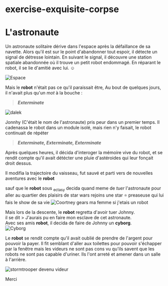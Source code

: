 # exercise-exquisite-corpse

# L'astronaute

Un astronaute solitaire dérive dans l'espace après la défaillance de sa navette. Alors qu'il est sur le point d'abandonner tout espoir, il détecte un signal de détresse lointain. En suivant le signal, il découvre une station spatiale abandonnée où il trouve un petit robot endommagé. En réparant le robot, il se lie d'amitié avec lui. :relaxed:

![Espace](https://media0.giphy.com/media/v1.Y2lkPTc5MGI3NjExd25jYjlrY2YwdzF5dG02MWxjZm56N2x0YW5hNW9hYzNhczZyNXR3YyZlcD12MV9pbnRlcm5hbF9naWZfYnlfaWQmY3Q9Zw/3o7buijTqhjxjbEqjK/giphy.gif)

Mais le **robot** n'était pas ce qu'il paraissait être,
Au bout de quelques jours, il n'avait plus qu'un *mot* à la bouche :
>***Exterminate***

![dalek](https://upload.wikimedia.org/wikipedia/commons/a/a6/Cardiff_Bay_-_Dalek_-_geograph.org.uk_-_5253753.jpg)

Jonnhy (C'était le nom de l'astronaute) pris peur dans un premier temps. 
Il cadenassa le robot dans un module isolé, mais rien n'y faisait, le robot continuait de répéter 
>***Exterminate, Exterminate, Exterminate***

Après quelques heures, il décida d'interoger la mémoire vive du robot, et se rendit compte qu'il avait détécter une pluie d'astéroides qui leur fonçait droit dessus. 

Il modifia la trajectoire du vaisseau, fut sauvé et parti vers de nouvelles aventures avec le **robot**

sauf que le **robot** sous <sub>ectasy</sub> decida quand meme de *tuer* l'astronaute pour aller au quartier des plaisirs de star wars rejoins une star :star: preaseuse qui lui fais le show de sa vie
![Coortney gears ma femme si j'etais un robot](https://media.tenor.com/zVH5RjgirAAAAAAC/ratchet-clank.gif)

Mais lors de la descente, le **robot** regretta d'avoir tuer Johnny.   
il se dit > J'aurais pu en faire mon esclave de cet astronaute.    
Avec ses amis **robot**, il decida de faire de Johnny un **cyborg**.   
![Cyborg](https://media.tenor.com/3yNaEqH-fDAAAAAM/arnold-metaeditor.gif "cyborg")

Le **robot** se rendit compte qu'il avait oublié de prendre de l'argent pour pouvoir la payer. Il fit semblant d'aller aux toilettes pour pouvoir s'échapper par la fenêtre mais les videurs ne sont pas cons vu qu'ils savent que les robots ne sont pas capable d'uriner. Ils l'ont arreté et amener dans un salle à l'arrière.

![stormtrooper devenu videur](https://i5.walmartimages.com/seo/Star-Wars-The-Vintage-Collection-Stormtrooper-Action-Figure-and-1-accessory_a2eb55e0-ea47-44c2-b9e0-9f6b379e8412.e3614d56e8b5eac8d553204baf223bcd.jpeg?odnHeight=2000&odnWidth=2000&odnBg=FFFFFF)

Merci
